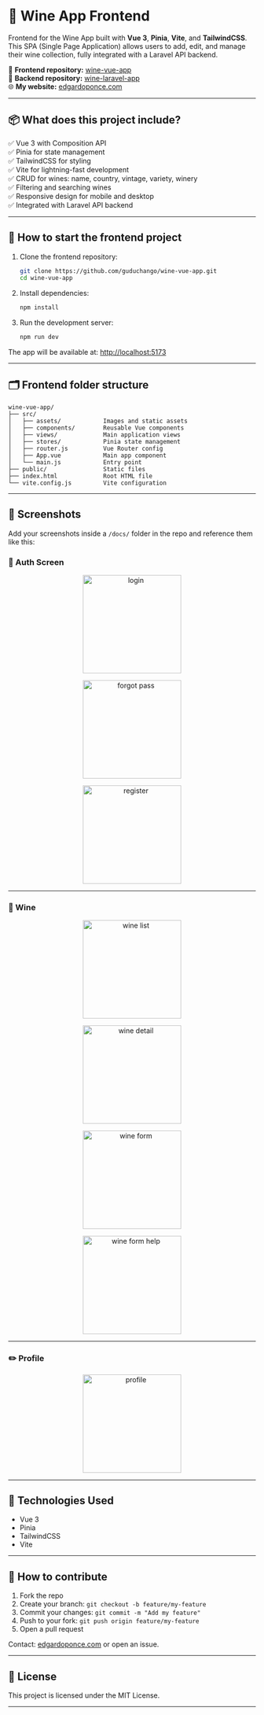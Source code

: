 # 🍷 Wine App Frontend

Frontend for the Wine App built with **Vue 3**, **Pinia**, **Vite**, and **TailwindCSS**.\
This SPA (Single Page Application) allows users to add, edit, and manage their wine collection, fully integrated with a Laravel API backend.

🔗 **Frontend repository:** [wine-vue-app](https://github.com/guduchango/wine-vue-app)\
🔗 **Backend repository:** [wine-laravel-app](https://github.com/guduchango/wine-laravel-app)\
🌐 **My website:** [edgardoponce.com](https://edgardoponce.com)

---

## 📦 What does this project include?

✅ Vue 3 with Composition API\
✅ Pinia for state management\
✅ TailwindCSS for styling\
✅ Vite for lightning-fast development\
✅ CRUD for wines: name, country, vintage, variety, winery\
✅ Filtering and searching wines\
✅ Responsive design for mobile and desktop\
✅ Integrated with Laravel API backend

---

## 🚀 How to start the frontend project

1. Clone the frontend repository:

   ```bash
   git clone https://github.com/guduchango/wine-vue-app.git
   cd wine-vue-app
   ```

2. Install dependencies:

   ```bash
   npm install
   ```

3. Run the development server:

   ```bash
   npm run dev
   ```

The app will be available at: [http://localhost:5173](http://localhost:5173)

---

## 🗂 Frontend folder structure

```
wine-vue-app/
├── src/
│   ├── assets/            Images and static assets
│   ├── components/        Reusable Vue components
│   ├── views/             Main application views
│   ├── stores/            Pinia state management
│   ├── router.js          Vue Router config
│   ├── App.vue            Main app component
│   └── main.js            Entry point
├── public/                Static files
├── index.html             Root HTML file
└── vite.config.js         Vite configuration
```

---

## 📸 Screenshots

Add your screenshots inside a `/docs/` folder in the repo and reference them like this:

### 🔑 Auth Screen

<p align="center">
  <img src="docs/auth_login.png" alt="login" width="200"/>
</p>

<p align="center">
  <img src="docs/forgot_pass.png" alt="forgot pass" width="200"/>
</p>

<p align="center">
  <img src="docs/register.png" alt="register" width="200"/>
</p>

---

### 🍷 Wine

<p align="center">
  <img src="docs/wine_list.png" alt="wine list" width="200"/>
</p>

<p align="center">
  <img src="docs/wine_detail.png" alt="wine detail" width="200"/>
</p>

<p align="center">
  <img src="docs/wine_form.png" alt="wine form" width="200"/>
</p>

<p align="center">
  <img src="docs/wine_help.png" alt="wine form help" width="200"/>
</p>



---

### ✏️ Profile

<p align="center">
  <img src="docs/profile.png" alt="profile" width="200"/>
</p>

---

## 🎨 Technologies Used

- Vue 3
- Pinia
- TailwindCSS
- Vite

---

## 🎯 How to contribute

1. Fork the repo
2. Create your branch: `git checkout -b feature/my-feature`
3. Commit your changes: `git commit -m "Add my feature"`
4. Push to your fork: `git push origin feature/my-feature`
5. Open a pull request

Contact: [edgardoponce.com](https://edgardoponce.com) or open an issue.

---

## 📄 License

This project is licensed under the MIT License.

---

